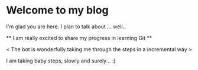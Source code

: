 # Welcome to my blog

I'm glad you are here. I plan to talk about ... well..

** I am really excited to share my progress in learning Git **

< The bot is wonderfully taking me through the steps in a incremental way >

I am taking baby steps, slowly and surely... :)
